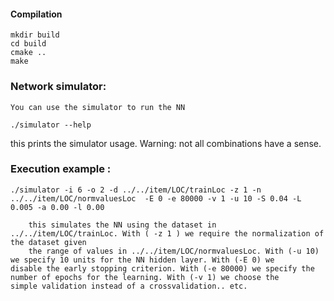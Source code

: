 
#### Compilation
	
	mkdir build
	cd build
	cmake ..
	make

### Network simulator:
	
	You can use the simulator to run the NN
	
	./simulator --help
	
this prints the simulator usage. 
Warning: not all combinations have a sense.

### Execution example :

	./simulator -i 6 -o 2 -d ../../item/LOC/trainLoc -z 1 -n ../../item/LOC/normvaluesLoc  -E 0 -e 80000 -v 1 -u 10 -S 0.04 -L 0.005 -a 0.00 -l 0.00
	
		this simulates the NN using the dataset in ../../item/LOC/trainLoc. With ( -z 1 ) we require the normalization of the dataset given 
		the range of values in ../../item/LOC/normvaluesLoc. With (-u 10) we specify 10 units for the NN hidden layer. With (-E 0) we 			disable the early stopping criterion. With (-e 80000) we specify the number of epochs for the learning. With (-v 1) we choose the 			simple validation instead of a crossvalidation.. etc.



